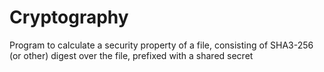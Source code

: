 # Cryptography
Program to calculate a security property of a file, consisting of SHA3-256 (or other) digest over the file, prefixed with a shared secret
